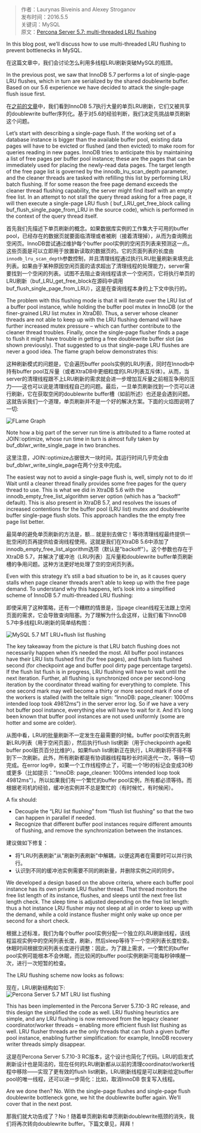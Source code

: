 > 作者：Laurynas Biveinis and Alexey Stroganov    
> 发布时间：2016.5.5    
> 关键词：MySQL   
> 原文：[Percona Server 5.7: multi-threaded LRU flushing](https://www.percona.com/blog/2016/05/05/percona-server-5-7-multi-threaded-lru-flushing/)  

In this blog post, we’ll discuss how to use multi-threaded LRU flushing to prevent bottlenecks in MySQL.  

在这篇文章中，我们会讨论怎么利用多线程LRU刷新突破MySQL的瓶颈。

In the previous post, we saw that InnoDB 5.7 performs a lot of single-page LRU flushes, which in turn are serialized by the shared doublewrite buffer. Based on our 5.6 experience we have decided to attack the single-page flush issue first.  

在[之前的文章](https://www.percona.com/blog/?p=34372)中，我们看到InnoDB 5.7执行大量的单页LRU刷新，它们又被共享的doublewrite buffer序列化。基于对5.6的经验判断，我们决定先挑战单页刷新这个问题。

Let’s start with describing a single-page flush. If the working set of a database instance is bigger than the available buffer pool, existing data pages will have to be evicted or flushed (and then evicted) to make room for queries reading in new pages. InnoDB tries to anticipate this by maintaining a list of free pages per buffer pool instance; these are the pages that can be immediately used for placing the newly-read data pages. The target length of the free page list is governed by the innodb_lru_scan_depth parameter, and the cleaner threads are tasked with refilling this list by performing LRU batch flushing. If for some reason the free page demand exceeds the cleaner thread flushing capability, the server might find itself with an empty free list. In an attempt to not stall the query thread asking for a free page, it will then execute a single-page LRU flush ( buf_LRU_get_free_block calling buf_flush_single_page_from_LRU in the source code), which is performed in the context of the query thread itself.  

首先我们先描述下单页刷新的概念。如果数据库实例的工作集大于可用的buffer pool，已经存在的数据页就要面临清理或者被刷（接着清理掉），从而为查询腾出空闲页。InnoDB尝试通过维护每个buffer pool实例的空闲页列表来预测这一点。这些页面是可以立即用于放置新读取的数据页的。它的页面列表的长度由`innodb_lru_scan_depth`参数控制，并且清理线程通过执行LRU批量刷新来填充此列表。如果由于某种原因空闲页面的请求超出了清理线程的处理能力，server需要找到一个空闲的列表。试图不去阻止查询线程请求一个空闲页，它将执行单页的LRU刷新（buf_LRU_get_free_block在源码中调用buf_flush_single_page_from_LRU），这是在查询线程本身的上下文中执行的。  

The problem with this flushing mode is that it will iterate over the LRU list of a buffer pool instance, while holding the buffer pool mutex in InnoDB (or the finer-grained LRU list mutex in XtraDB). Thus, a server whose cleaner threads are not able to keep up with the LRU flushing demand will have further increased mutex pressure – which can further contribute to the cleaner thread troubles. Finally, once the single-page flusher finds a page to flush it might have trouble in getting a free doublewrite buffer slot (as shown previously). That suggested to us that single-page LRU flushes are never a good idea.  The flame graph below demonstrates this:   

这种刷新模式的问题是，它会遍历buffer pools实例的LRU列表，同时在Innodb中持有buffer pool互斥量（或者XtraDB中更细粒度的LRU列表互斥体）。从而，当server的清理线程跟不上LRU刷新的需求就会进一步增加互斥量之前相互争用的压力——这也可以说是清理线程自己的问题。最后，一旦单页刷新找到一个页可以进行刷新，它在获取空闲的doublewrite buffer槽（如前所述）也还是会遇到问题。这就告诉我们一个道理，单页刷新并不是一个好的解决方案。下面的火焰图说明了一切:  


![FLame Graph](https://pan.baidu.com/s/1hrUJCxQ)

Note how a big part of the server run time is attributed to a flame rooted at JOIN::optimize, whose run time in turn is almost fully taken by buf_dblwr_write_single_page in two branches.  

这里注意，JOIN::optimize占据很大一块时间，其运行时间几乎完全由buf_dblwr_write_single_page在两个分支中完成。

The easiest way not to avoid a single-page flush is, well, simply not to do it! Wait until a cleaner thread finally provides some free pages for the query thread to use. This is what we did in XtraDB 5.6 with the innodb_empty_free_list_algorithm server option (which has a “backoff” default). This is also present in XtraDB 5.7, and resolves the issues of increased contentions for the buffer pool (LRU list) mutex and doublewrite buffer single-page flush slots. This approach handles the the empty free page list better.   

最简单的避免单页刷新的方法是，额... 就是别去做它！等待清理线程最终提供一批空闲的页再提供给查询线程使用。这就是我们在XtraDB 5.6中添加了innodb_empty_free_list_algorithm选项（默认是"backoff"）。这个参数也存在于XtraDB 5.7，并解决了缓冲池（LRU列表）互斥量和doublewrite buffer单页刷新槽的争用问题。这种方法更好地处理了空的空闲页列表。

Even with this strategy it’s still a bad situation to be in, as it causes query stalls when page cleaner threads aren’t able to keep up with the free page demand. To understand why this happens, let’s look into a simplified scheme of InnoDB 5.7 multi-threaded LRU flushing:   

即使采用了这种策略，还有一个糟糕的情景是，当page clean线程无法跟上空闲页面的需求，它会导致查询阻塞。为了理解为什么会这样，让我们看下InnoDB 5.7中多线程LRU刷新的简单结构图：

![MySQL 5.7 MT LRU+flush list flushing](https://www.percona.com/blog/wp-content/uploads/2016/03/MySQL-MT-flushing-cropped.png)

The key takeaway from the picture is that LRU batch flushing does not necessarily happen when it’s needed the most. All buffer pool instances have their LRU lists flushed first (for free pages), and flush lists flushed second (for checkpoint age and buffer pool dirty page percentage targets). If the flush list flush is in progress, LRU flushing will have to wait until the next iteration. Further, all flushing is synchronized once per second-long iteration by the coordinator thread waiting for everything to complete. This one second mark may well become a thirty or more second mark if one of the workers is stalled (with the telltale sign: “InnoDB: page_cleaner: 1000ms intended loop took 49812ms”) in the server error log. So if we have a very hot buffer pool instance, everything else will have to wait for it. And it’s long been known that buffer pool instances are not used uniformly (some are hotter and some are colder).  

从图中看，LRU的批量刷新不一定发生在最需要的时候。buffer pool实例首先刷新LRU列表（用于空闲页面），然后执行flush list刷新（用于checkpointh age和buffer pool脏页百分比维护）。如果flush list刷新正在执行，LRU刷新将不得不等到下一次刷新。此外，所有刷新都是有协调器线程每秒长时间迭代一次，等待一切完成。在error log中，如果一个工作线程停止了，可能一个1秒的标记会变成30秒或更多（比如提示："InnoDB: page_cleaner: 1000ms intended loop took 49812ms"）。所以如果我们有一个繁忙的buffer pool实例，所有都必须等待。而根据老司机的经验，缓冲池实例并不总是繁忙的（有时候忙，有时候闲）。

A fix should:  

* Decouple the “LRU list flushing” from “flush list flushing” so that the two can happen in parallel if needed.   
* Recognize that different buffer pool instances require different amounts of flushing, and remove the synchronization between the instances.  

建议做如下修复：  
* 将"LRU列表刷新"从"刷新列表刷新"中解耦，以便这两者在需要时可以并行执行。
* 认识到不同的缓冲池实例需要不同的刷新量，并删除实例之间的同步。

We developed a design based on the above criteria, where each buffer pool instance has its own private LRU flusher thread. That thread monitors the free list length of its instance, flushes, and sleeps until the next free list length check. The sleep time is adjusted depending on the free list length: thus a hot instance LRU flusher may not sleep at all in order to keep up with the demand, while a cold instance flusher might only wake up once per second for a short check.   

根据上述标准，我们为每个buffer pool实例分配一个独立的LRU刷新线程，该线程监视实例中的空闲列表长度，刷新，然后sleep等待下一个空闲列表长度检查。休眠时间根据空闲列表长度进行调整：因此，为了跟上需求，一个繁忙的buffer pool实例可能根本不会休眠，而比较闲的buffer pool实例刷新可能每秒钟唤醒一次，进行一次短暂的检查。

The LRU flushing scheme now looks as follows:  

现在，LRU刷新结构如下:  
![Percona Server 5.7 MT LRU list flushing](https://www.percona.com/blog/wp-content/uploads/2016/03/Untitled-drawing-12.png)

This has been implemented in the Percona Server 5.7.10-3 RC release, and this design the simplified the code as well. LRU flushing heuristics are simple, and any LRU flushing is now removed from the legacy cleaner coordinator/worker threads – enabling more efficient flush list flushing as well. LRU flusher threads are the only threads that can flush a given buffer pool instance, enabling further simplification: for example, InnoDB recovery writer threads simply disappear.   

这是在Percona Server 5.7.10-3 RC版本，这个设计也简化了代码。LRU的启发式刷新设计也是简洁的，现在任何的LRU刷新都从以前的清理coordinator/worker线程中移除——实现了更有效的flush list刷新。LRU刷新线程是可以刷新给定buffer pool的唯一线程，还可以进一步简化：比如，取消InnoDB 恢复写入线程。

Are we done then? No. With the single-page flushes and single-page flush doublewrite bottleneck gone, we hit the doublewrite buffer again. We’ll cover that in the next post.  

那我们就大功告成了？No！随着单页刷新和单页刷新doublewrite瓶颈的消失，我们将再次转向doublewrite buffer。下篇文章见，拜拜！

